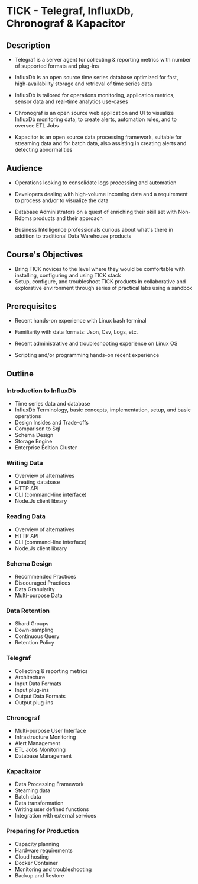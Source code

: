 # TICK - Telegraf, InfluxDb, Chronograf & Kapacitor #

## Description ##
* Telegraf is a server agent for collecting & reporting metrics with number of supported formats and plug-ins

* InfluxDb is an open source time series database optimized for fast, high-availability storage and retrieval of time series data
* InfluxDb is tailored for operations monitoring, application metrics, sensor data and real-time analytics use-cases

* Chronograf is an open source web application and UI to visualize InfluxDb monitoring data, to create alerts, automation rules, and to oversee ETL Jobs

* Kapacitor is an open source data processing framework, suitable for streaming data and for batch data, also assisting in creating alerts and detecting abnormalities

## Audience ##
* Operations looking to consolidate logs processing and automation

* Developers dealing with high-volume incoming data and a requirement to process and/or to visualize the data

* Database Administrators on a quest of enriching their skill set with Non-Rdbms products and their approach

* Business Intelligence professionals curious about what's there in addition to traditional Data Warehouse products

## Course's Objectives ##
* Bring TICK novices to the level where they would be comfortable with installing, configuring and using TICK stack
* Setup, configure, and troubleshoot TICK products in collaborative and explorative environment through series of practical labs using a sandbox

## Prerequisites ##
* Recent hands-on experience with Linux bash terminal

* Familiarity with data formats: Json, Csv, Logs, etc.

* Recent administrative and troubleshooting experience on Linux OS

* Scripting and/or programming hands-on recent experience

## Outline ##

### Introduction to InfluxDb ###
* Time series data and database
* InfluxDb Terminology, basic concepts, implementation, setup, and basic operations
* Design Insides and Trade-offs  
* Comparison to Sql
* Schema Design
* Storage Engine
* Enterprise Edition Cluster

### Writing Data ###
* Overview of alternatives
* Creating database
* HTTP API
* CLI (command-line interface)
* Node.Js client library

### Reading Data ###
* Overview of alternatives
* HTTP API
* CLI (command-line interface)
* Node.Js client library

### Schema Design ###
* Recommended Practices
* Discouraged Practices
* Data Granularity
* Multi-purpose Data

### Data Retention ###
* Shard Groups
* Down-sampling
* Continuous Query
* Retention Policy

### Telegraf ###
* Collecting & reporting metrics
* Architecture
* Input Data Formats
* Input plug-ins
* Output Data Formats
* Output plug-ins

### Chronograf ###
* Multi-purpose User Interface
* Infrastructure Monitoring
* Alert Management
* ETL Jobs Monitoring
* Database Management

### Kapacitator ###
* Data Processing Framework
* Steaming data
* Batch data
* Data transformation
* Writing user defined functions
* Integration with external services

### Preparing for Production ###
* Capacity planning
* Hardware requirements
* Cloud hosting
* Docker Container
* Monitoring and troubleshooting
* Backup and Restore


